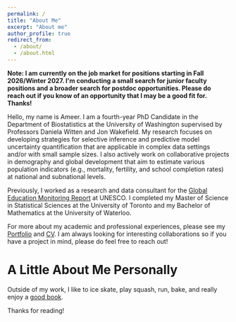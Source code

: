 ```yaml
---
permalink: /
title: "About Me"
excerpt: "About me"
author_profile: true
redirect_from: 
  - /about/
  - /about.html
---
```


**Note: I am currently on the job market for positions starting in Fall 2026/Winter 2027. I'm conducting a small search for junior faculty  positions and a broader search for postdoc opportunities. Please do reach out if you know of an opportunity that I may be a good fit for. Thanks!**

Hello, my name is Ameer. I am a fourth-year PhD Candidate in the Department of Biostatistics at the University of Washington supervised by Professors Daniela Witten and Jon Wakefield. My research focuses on developing strategies for selective inference and predictive model uncertainty quantification that are applicable in complex data settings and/or with small sample sizes. I also actively work on collaborative projects in demography and global development that aim to estimate various population indicators (e.g., mortality, fertility, and school completion rates) at national and subnational levels.

Previously, I worked as a research and data consultant for the [Global Education Monitoring Report](https://en.unesco.org/gem-report/) at UNESCO. I completed my Master of Science in Statistical Sciences at the University of Toronto and my Bachelor of Mathematics at the University of Waterloo. 

For more about my academic and professional experiences, please see my [Portfolio](https://ameerd.github.io/portfolio) and [CV](https://ameerd.github.io/files/Ameer_D_CV.pdf). I am always looking for interesting collaborations so if you have a project in mind, please do feel free to reach out!

A Little About Me Personally
======
Outside of my work, I like to ice skate, play squash, run, bake, and really enjoy a [good book](https://ameerd.github.io/readinglist).  

Thanks for reading!
